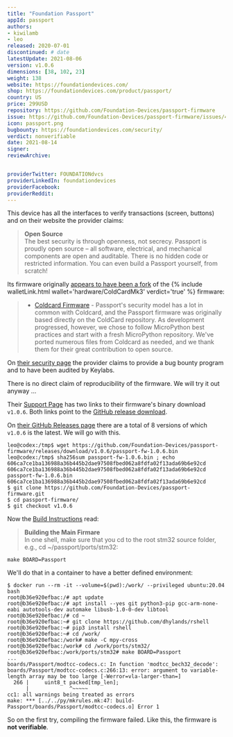 ```yaml
---
title: "Foundation Passport"
appId: passport
authors:
- kiwilamb
- leo
released: 2020-07-01
discontinued: # date
latestUpdate: 2021-08-06
version: v1.0.6
dimensions: [38, 102, 23]
weight: 138
website: https://foundationdevices.com/
shop: https://foundationdevices.com/product/passport/
country: US
price: 299USD
repository: https://github.com/Foundation-Devices/passport-firmware
issue: https://github.com/Foundation-Devices/passport-firmware/issues/40
icon: passport.png
bugbounty: https://foundationdevices.com/security/
verdict: nonverifiable
date: 2021-08-14
signer: 
reviewArchive:


providerTwitter: FOUNDATIONdvcs
providerLinkedIn: foundationdevices
providerFacebook: 
providerReddit: 
---
```


This device has all the interfaces to verify transactions (screen, buttons) and
on their website the provider claims:

> **Open Source**<br>
  The best security is through openness, not secrecy. Passport is proudly
  open source – all software, electrical, and mechanical components are open and
  auditable. There is no hidden code or restricted information. You can even
  build a Passport yourself, from scratch!

Its firmware originally
[appears to have been a fork](https://github.com/Foundation-Devices/passport-firmware#open-source-components)
of the {% include walletLink.html wallet='hardware/ColdCardMk3' verdict='true' %}
firmware:

> * [Coldcard Firmware](https://github.com/Coldcard/firmware) - Passport's
  security model has a lot in common with Coldcard, and the Passport firmware
  was originally based directly on the ColdCard repository. As development
  progressed, however, we chose to follow MicroPython best practices and start
  with a fresh MicroPython repository. We've ported numerous files from Coldcard
  as needed, and we thank them for their great contribution to open source.

On [their security page](https://foundationdevices.com/security/) the provider
claims to provide a bug bounty program and to have been audited by Keylabs.

There is no direct claim of reproducibility of the firmware. We will try it out
anyway ...

Their [Support Page](https://support.foundationdevices.com/) has two links to
their firmware's binary download `v1.0.6`. Both links point to the
[GitHub release download](https://github.com/Foundation-Devices/passport-firmware/releases/download/v1.0.6/passport-fw-1.0.6.bin).

On [their GitHub Releases page](https://github.com/Foundation-Devices/passport-firmware/releases)
there are a total of 8 versions of which `v1.0.6` is the latest. We will go with
this.

```
leo@codex:/tmp$ wget https://github.com/Foundation-Devices/passport-firmware/releases/download/v1.0.6/passport-fw-1.0.6.bin
leo@codex:/tmp$ sha256sum passport-fw-1.0.6.bin ; echo 606ca7ce1ba136988a36b445b2dae97508fbed062a8fdfa02f13ada69b6e92cd
606ca7ce1ba136988a36b445b2dae97508fbed062a8fdfa02f13ada69b6e92cd  passport-fw-1.0.6.bin
606ca7ce1ba136988a36b445b2dae97508fbed062a8fdfa02f13ada69b6e92cd
$ git clone https://github.com/Foundation-Devices/passport-firmware.git
$ cd passport-firmware/
$ git checkout v1.0.6
```

Now the [Build Instructions](https://github.com/Foundation-Devices/passport-firmware/blob/main/DEVELOPMENT.md#building)
read:

> **Building the Main Firmare**<br>
  In one shell, make sure that you cd to the root stm32 source folder, e.g., cd ~/passport/ports/stm32:
  
  ```
  make BOARD=Passport
  ```

We'll do that in a container to have a better defined environment:

```
$ docker run --rm -it --volume=$(pwd):/work/ --privileged ubuntu:20.04 bash
root@b36e920efbac:/# apt update
root@b36e920efbac:/# apt install --yes git python3-pip gcc-arm-none-eabi autotools-dev automake libusb-1.0-0-dev libtool
root@b36e920efbac:/# cd ~
root@b36e920efbac:~# git clone https://github.com/dhylands/rshell
root@b36e920efbac:~# pip3 install rshell
root@b36e920efbac:~# cd /work/
root@b36e920efbac:/work# make -C mpy-cross
root@b36e920efbac:/work# cd /work/ports/stm32/
root@b36e920efbac:/work/ports/stm32# make BOARD=Passport
...
boards/Passport/modtcc-codecs.c: In function 'modtcc_bech32_decode':
boards/Passport/modtcc-codecs.c:266:13: error: argument to variable-length array may be too large [-Werror=vla-larger-than=]
  266 |     uint8_t packed[tmp_len];
      |             ^~~~~~
cc1: all warnings being treated as errors
make: *** [../../py/mkrules.mk:47: build-Passport/boards/Passport/modtcc-codecs.o] Error 1
```

So on the first try, compiling the firmware failed. Like this, the firmware is
**not verifiable**.

